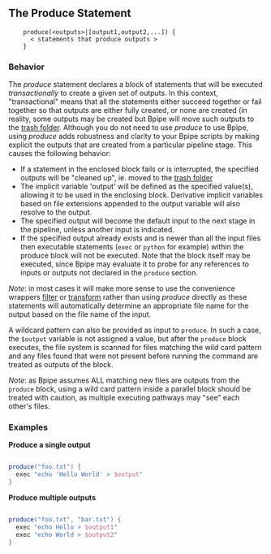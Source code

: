 ## The Produce Statement

    
    
        produce(<outputs>|[output1,output2,...]) {
          < statements that produce outputs >
        }
    

### Behavior

The *produce* statement declares a block of statements that will be executed
*transactionally* to create a given set of outputs.  In this context,
"transactional" means that all the statements either succeed together or
fail together so that outputs are either fully created, or none are created
(in reality, some outputs may be created but Bpipe will move such outputs
to the [trash folder](/Guides/Trash).  Although you do not need to use *produce*
to use Bpipe, using *produce* adds robustness and clarity to your Bpipe
scripts by making explicit the outputs that are created from a particular
pipeline stage. This causes the following behavior:

- If a statement in the enclosed block fails or is interrupted, the specified outputs will be 
  "cleaned up", ie. moved to the [trash folder](/Guides/Trash)
- The implicit variable 'output' will be defined as the specified value(s), allowing it to be 
  used in the enclosing block. Derivative implicit variables based on file extensions appended
  to the output variable will also resolve to the output.
- The specified output will become the default input to the next stage 
  in the pipeline, unless another input is indicated.
- If the specified output already exists and is newer than all the input files 
  then executable statements (`exec` or `python` for example) within the produce block will 
  not be executed. Note that the block itself may be executed, since Bpipe may evaluate it to
  probe for any references to inputs or outputs not declared in the `produce` section.

*Note*:  in most cases it will make more sense to use the convenience wrappers [filter](/Language/Filter) or [transform](/Language/Transform) rather than using *produce* directly as these statements will automatically determine an appropriate file name for the output based on the file name of the input.


A wildcard pattern can also be provided as input to `produce`.  In such a case, the `$output` variable is not assigned a value, but after the `produce` block executes, the file system is scanned for files matching the wild card pattern and any files found that were not present before running the command are treated as outputs of the block.

*Note*: as Bpipe assumes ALL matching new files are outputs from the `produce` block, using a wild card pattern inside a parallel block should be treated with caution, as multiple executing pathways may "see" each other's files.

### Examples

**Produce a single output**
```groovy 

produce("foo.txt") {
  exec "echo 'Hello World' > $output"
}
```

**Produce multiple outputs**
```groovy 

produce("foo.txt", "bar.txt") {
  exec "echo Hello > $output1"
  exec "echo World > $output2"
}
```
